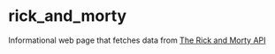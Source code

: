 # rick_and_morty
Informational web page that fetches data from [The Rick and Morty API](https://rickandmortyapi.com/)
